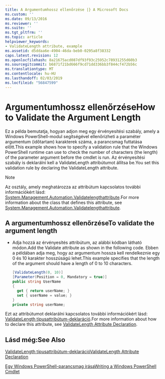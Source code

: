 ```yaml
---
title: A Argumentumhossz ellenőrzése |} A Microsoft Docs
ms.custom: ''
ms.date: 09/13/2016
ms.reviewer: ''
ms.suite: ''
ms.tgt_pltfrm: ''
ms.topic: article
helpviewer_keywords:
- ValidateLength attribute, example
ms.assetid: d5ddaa6e-4904-46da-beb0-0295a8f38332
caps.latest.revision: 12
ms.openlocfilehash: 8a21675acd087df93f93c25952c78931255d60b3
ms.sourcegitcommit: b6871f21bd666f9cd71dd336bb3f844cf472b56c
ms.translationtype: MT
ms.contentlocale: hu-HU
ms.lasthandoff: 02/03/2019
ms.locfileid: "56847599"
---
```

# <a name="how-to-validate-the-argument-length"></a><span data-ttu-id="405cc-102">Argumentumhossz ellenőrzése</span><span class="sxs-lookup"><span data-stu-id="405cc-102">How to Validate the Argument Length</span></span>

<span data-ttu-id="405cc-103">Ez a példa bemutatja, hogyan adjon meg egy érvényesítési szabály, amely a Windows PowerShell-modul segítségével ellenőrizheti a paraméter argumentum (időtartam) karakterek száma, a parancsmag futtatása előtt.</span><span class="sxs-lookup"><span data-stu-id="405cc-103">This example shows how to specify a validation rule that the Windows PowerShell runtime can use to check the number of characters (the length) of the parameter argument before the cmdlet is run.</span></span> <span data-ttu-id="405cc-104">Az érvényesítési szabály is deklarálni kell a ValidateLength attribútumot állítsa be.</span><span class="sxs-lookup"><span data-stu-id="405cc-104">You set this validation rule by declaring the ValidateLength attribute.</span></span>

> [!NOTE]
> <span data-ttu-id="405cc-105">Az osztály, amely meghatározza az attribútum kapcsolatos további információkért lásd: [System.Management.Automation.Validatelengthattribute](/dotnet/api/System.Management.Automation.ValidateLengthAttribute).</span><span class="sxs-lookup"><span data-stu-id="405cc-105">For more information about the class that defines this attribute, see [System.Management.Automation.Validatelengthattribute](/dotnet/api/System.Management.Automation.ValidateLengthAttribute).</span></span>

## <a name="to-validate-the-argument-length"></a><span data-ttu-id="405cc-106">A argumentumhossz ellenőrzése</span><span class="sxs-lookup"><span data-stu-id="405cc-106">To validate the argument length</span></span>

- <span data-ttu-id="405cc-107">Adja hozzá az érvényesítés attribútum, az alábbi kódban látható módon.</span><span class="sxs-lookup"><span data-stu-id="405cc-107">Add the Validate attribute as shown in the following code.</span></span> <span data-ttu-id="405cc-108">Ebben a példában adja meg, hogy az argumentum hossza kell rendelkeznie egy 0 és 10 karakter hosszúságú lehet.</span><span class="sxs-lookup"><span data-stu-id="405cc-108">This example specifies that the length of the argument should have a length of 0 to 10 characters.</span></span>

    ```csharp
    [ValidateLength(0, 10)]
    [Parameter(Position = 0, Mandatory = true)]
    public string UserName
    {
      get { return userName; }
      set { userName = value; }
    }
    private string userName;
    ```

<span data-ttu-id="405cc-109">Ezt az attribútumot deklarálni kapcsolatos további információkért lásd: [ValidateLength típusattribútum-deklaráció](./validatelength-attribute-declaration.md).</span><span class="sxs-lookup"><span data-stu-id="405cc-109">For more information about how to declare this attribute, see [ValidateLength Attribute Declaration](./validatelength-attribute-declaration.md).</span></span>

## <a name="see-also"></a><span data-ttu-id="405cc-110">Lásd még:</span><span class="sxs-lookup"><span data-stu-id="405cc-110">See Also</span></span>

[<span data-ttu-id="405cc-111">ValidateLength típusattribútum-deklaráció</span><span class="sxs-lookup"><span data-stu-id="405cc-111">ValidateLength Attribute Declaration</span></span>](./validatelength-attribute-declaration.md)

[<span data-ttu-id="405cc-112">Egy Windows PowerShell-parancsmag írása</span><span class="sxs-lookup"><span data-stu-id="405cc-112">Writing a Windows PowerShell Cmdlet</span></span>](./writing-a-windows-powershell-cmdlet.md)

